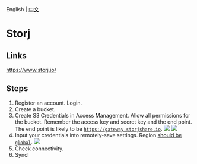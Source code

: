English | [中文](/docs/remote_services/s3_storj_io/README.zh-cn.md)

# Storj

## Links

<https://www.storj.io/>

## Steps

1. Register an account. Login.
2. Create a bucket.
3. Create S3 Credentials in Access Management. Allow all permissions for the bucket. Remember the access key and secret key and the end point. The end point is likely to be [`https://gateway.storjshare.io`](https://docs.storj.io/dcs/api/s3/s3-compatible-gateway). 
  ![](./storj_create_s3_cred_1.png)
  ![](./storj_create_s3_cred_2.png)
4. Input your credentials into remotely-save settings. Region [should be `global`](https://docs.storj.io/dcs/api/s3/s3-compatibility).
  ![](storj_remotely_save_settings.png)
5. Check connectivity.
6. Sync!
